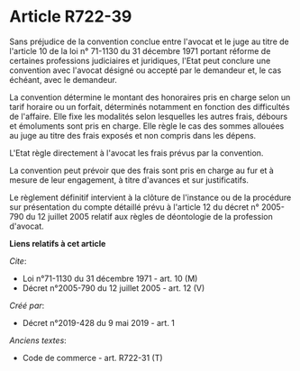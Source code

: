# Article R722-39

Sans préjudice de la convention conclue entre l'avocat et le juge au titre de l'article 10 de la loi n° 71-1130 du 31
décembre 1971 portant réforme de certaines professions judiciaires et juridiques, l'Etat peut conclure une convention avec
l'avocat désigné ou accepté par le demandeur et, le cas échéant, avec le demandeur.

La convention détermine le montant des honoraires pris en charge selon un tarif horaire ou un forfait, déterminés notamment
en fonction des difficultés de l'affaire. Elle fixe les modalités selon lesquelles les autres frais, débours et émoluments
sont pris en charge. Elle règle le cas des sommes allouées au juge au titre des frais exposés et non compris dans les dépens.

L'Etat règle directement à l'avocat les frais prévus par la convention.

La convention peut prévoir que des frais sont pris en charge au fur et à mesure de leur engagement, à titre d'avances et sur
justificatifs.

Le règlement définitif intervient à la clôture de l'instance ou de la procédure sur présentation du compte détaillé prévu à
l'article 12 du décret n° 2005-790 du 12 juillet 2005 relatif aux règles de déontologie de la profession d'avocat.

**Liens relatifs à cet article**

_Cite_:

  - Loi n°71-1130 du 31 décembre 1971 - art. 10 (M)
  - Décret n°2005-790 du 12 juillet 2005 - art. 12 (V)

_Créé par_:

  - Décret n°2019-428 du 9 mai 2019 - art. 1

_Anciens textes_:

  - Code de commerce - art. R722-31 (T)
